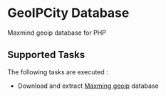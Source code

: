 GeoIPCity Database
==================

Maxmind geoip database for PHP

Supported Tasks
-----------------

The following tasks are executed :

  - Download and extract [Maxming geoip](http://www.maxmind.com/fr/geolocation_landing) database